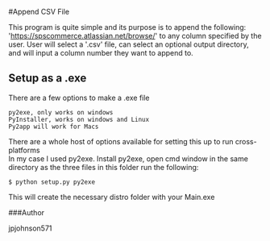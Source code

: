 #Append CSV File

 This program is quite simple and its purpose is to append the following:
	'https://spscommerce.atlassian.net/browse/' to any column specified by the user.
	User will select a '.csv' file, can select an optional output directory, and will 
	input a column number they want to append to.

## Setup as a .exe
There are a few options to make a .exe file
```
py2exe, only works on windows
PyInstaller, works on windows and Linux
Py2app will work for Macs
```
	
There are a whole host of options available for setting this up to run cross-platforms	
In my case I used py2exe. 
Install py2exe, open cmd window in the same directory as the three files in this folder
run the following:
```
$ python setup.py py2exe
```
This will create the necessary distro folder with your Main.exe
  
###Author
  
  jpjohnson571
